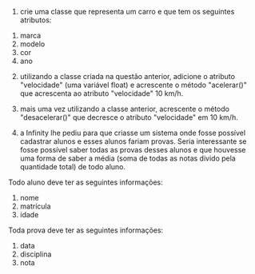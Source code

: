 1) crie uma classe que representa um carro e que tem os seguintes
atributos:

1. marca
2. modelo
3. cor
4. ano





2) utilizando a classe criada na questão anterior, adicione o
atributo "velocidade" (uma variável float) e acrescente o método
"acelerar()" que acrescenta ao atributo "velocidade" 10 km/h.





3) mais uma vez utilizando a classe anterior, acrescente o método
"desacelerar()" que decresce o atributo "velocidade" em 10 km/h.





4) a Infinity lhe pediu para que criasse um sistema onde fosse possível
cadastrar alunos e esses alunos fariam provas. Seria interessante se fosse
possível saber todas as provas desses alunos e que houvesse uma forma de saber 
a média (soma de todas as notas divido pela quantidade total) de todo aluno.

Todo aluno deve ter as seguintes informações:
1. nome
2. matrícula
3. idade

Toda prova deve ter as seguintes informações:
1. data
2. disciplina
3. nota